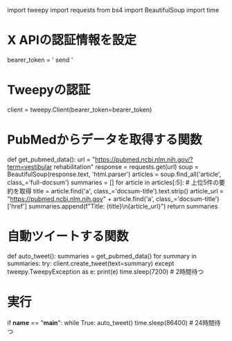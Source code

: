 import tweepy
import requests
from bs4 import BeautifulSoup
import time

# X APIの認証情報を設定
bearer_token = '    send  '

# Tweepyの認証
client = tweepy.Client(bearer_token=bearer_token)

# PubMedからデータを取得する関数
def get_pubmed_data():
    url = "https://pubmed.ncbi.nlm.nih.gov/?term=vestibular rehabilitation"
    response = requests.get(url)
    soup = BeautifulSoup(response.text, 'html.parser')
    articles = soup.find_all('article', class_='full-docsum')
    summaries = []
    for article in articles[:5]:  # 上位5件の要約を取得
        title = article.find('a', class_='docsum-title').text.strip()
        article_url = "https://pubmed.ncbi.nlm.nih.gov" + article.find('a', class_='docsum-title')['href']
        summaries.append(f"Title: {title}\n{article_url}")
    return summaries

# 自動ツイートする関数
def auto_tweet():
    summaries = get_pubmed_data()
    for summary in summaries:
        try:
            client.create_tweet(text=summary)
        except tweepy.TweepyException as e:
            print(e)
        time.sleep(7200)  # 2時間待つ

# 実行
if __name__ == "__main__":
    while True:
        auto_tweet()
        time.sleep(86400)  # 24時間待つ

